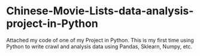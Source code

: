 # Chinese-Movie-Lists-data-analysis-project-in-Python
Attached my code of one of my Project in Python. This is my first time using Python to write crawl and analysis data using Pandas, Sklearn, Numpy, etc. 
